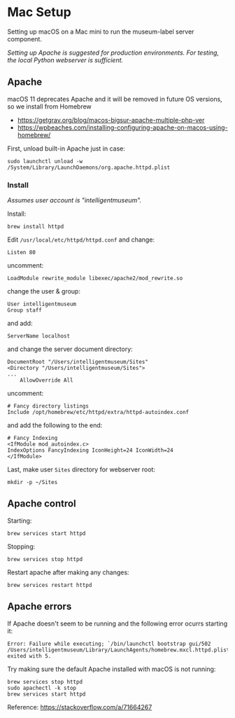 Mac Setup
=========

Setting up macOS on a Mac mini to run the museum-label server component.

_Setting up Apache is suggested for production environments. For testing, the local Python webserver is sufficient._

Apache
------

macOS 11 deprecates Apache and it will be removed in future OS versions, so we install from Homebrew

* https://getgrav.org/blog/macos-bigsur-apache-multiple-php-ver
* https://wpbeaches.com/installing-configuring-apache-on-macos-using-homebrew/

First, unload built-in Apache just in case:

~~~
sudo launchctl unload -w /System/Library/LaunchDaemons/org.apache.httpd.plist
~~~

### Install

_Assumes user account is "intelligentmuseum"._

Install:
~~~
brew install httpd
~~~

Edit `/usr/local/etc/httpd/httpd.conf` and change:

~~~
Listen 80
~~~

uncomment:

~~~
LoadModule rewrite_module libexec/apache2/mod_rewrite.so
~~~

change the user & group:

~~~
User intelligentmuseum
Group staff
~~~

and add:

~~~
ServerName localhost
~~~

and change the server document directory:

~~~
DocumentRoot "/Users/intelligentmuseum/Sites"
<Directory "/Users/intelligentmuseum/Sites">
...
    AllowOverride All
~~~

uncomment:

~~~
# Fancy directory listings
Include /opt/homebrew/etc/httpd/extra/httpd-autoindex.conf
~~~

and add the following to the end:

~~~
# Fancy Indexing
<IfModule mod_autoindex.c>
IndexOptions FancyIndexing IconHeight=24 IconWidth=24
</IfModule>
~~~

Last, make user `Sites` directory for webserver root:

    mkdir -p ~/Sites

Apache control
--------------

Starting:

    brew services start httpd

Stopping:

    brew services stop httpd

Restart apache after making any changes:

    brew services restart httpd

Apache errors
-------------

If Apache doesn't seem to be running and the following error ocurrs starting it:

~~~
Error: Failure while executing; `/bin/launchctl bootstrap gui/502 /Users/intelligentmuseum/Library/LaunchAgents/homebrew.mxcl.httpd.plist` exited with 5.
~~~

Try making sure the default Apache installed with macOS is not running:
~~~
brew services stop httpd
sudo apachectl -k stop
brew services start httpd
~~~

Reference: https://stackoverflow.com/a/71664267
